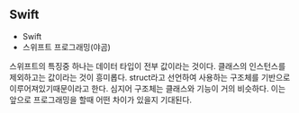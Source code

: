 ## Swift
+ Swift
+ 스위프트 프로그래밍(야곰)

스위프트의 특징중 하나는 데이터 타입이 전부 값이라는 것이다.
클래스의 인스턴스를 제외하고는 값이라는 것이 흥미롭다.
struct라고 선언하여 사용하는 구조체를 기반으로 이루어져있기때문이라고 한다.
심지어 구조체는 클래스와 기능이 거의 비슷하다.
이는 앞으로 프로그래밍을 할때 어떤 차이가 있을지 기대된다.
